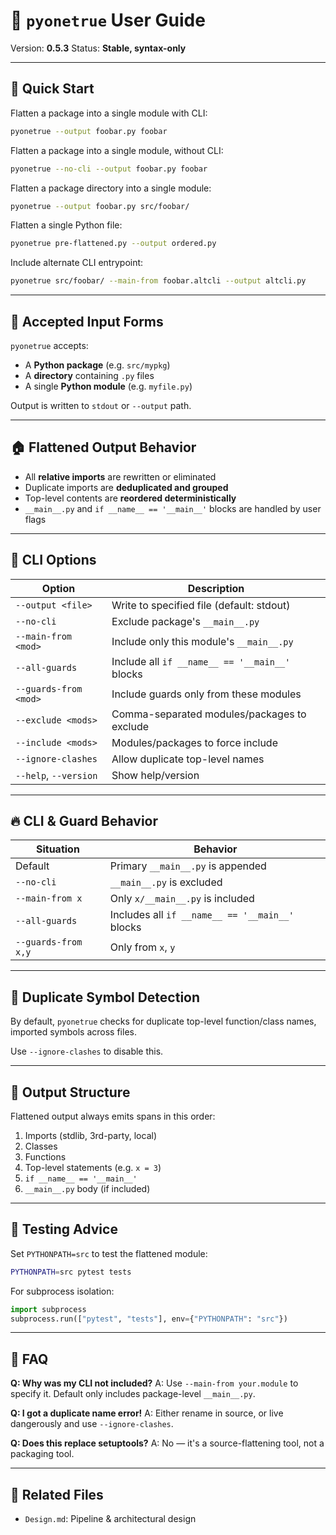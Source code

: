 # 📘 `pyonetrue` User Guide

Version: **0.5.3**
Status: **Stable, syntax-only**

---

## 🚜 Quick Start

Flatten a package into a single module with CLI:

```bash
pyonetrue --output foobar.py foobar
```

Flatten a package into a single module, without CLI:

```bash
pyonetrue --no-cli --output foobar.py foobar
```

Flatten a package directory into a single module:

```bash
pyonetrue --output foobar.py src/foobar/
```

Flatten a single Python file:

```bash
pyonetrue pre-flattened.py --output ordered.py
```

Include alternate CLI entrypoint:

```bash
pyonetrue src/foobar/ --main-from foobar.altcli --output altcli.py
```

---

## 📆 Accepted Input Forms

`pyonetrue` accepts:

* A **Python package** (e.g. `src/mypkg`)
* A **directory** containing `.py` files
* A single **Python module** (e.g. `myfile.py`)

Output is written to `stdout` or `--output` path.

---

## 🏠 Flattened Output Behavior

* All **relative imports** are rewritten or eliminated
* Duplicate imports are **deduplicated and grouped**
* Top-level contents are **reordered deterministically**
* `__main__.py` and `if __name__ == '__main__'` blocks are handled by user flags

---

## 🔢 CLI Options

| Option                | Description                                    |
| --------------------- | ---------------------------------------------- |
| `--output <file>`     | Write to specified file (default: stdout)      |
| `--no-cli`            | Exclude package's `__main__.py`                |
| `--main-from <mod>`   | Include only this module's `__main__.py`       |
| `--all-guards`        | Include all `if __name__ == '__main__'` blocks |
| `--guards-from <mod>` | Include guards only from these modules         |
| `--exclude <mods>`    | Comma-separated modules/packages to exclude    |
| `--include <mods>`    | Modules/packages to force include              |
| `--ignore-clashes`    | Allow duplicate top-level names                |
| `--help`, `--version` | Show help/version                              |

---

## 🔥 CLI & Guard Behavior

| Situation           | Behavior                                        |
| ------------------- | ----------------------------------------------- |
| Default             | Primary `__main__.py` is appended               |
| `--no-cli`          | `__main__.py` is excluded                       |
| `--main-from x`     | Only `x/__main__.py` is included                |
| `--all-guards`      | Includes all `if __name__ == '__main__'` blocks |
| `--guards-from x,y` | Only from `x`, `y`                              |

---

## 🚧 Duplicate Symbol Detection

By default, `pyonetrue` checks for duplicate top-level function/class names, imported symbols across files.

Use `--ignore-clashes` to disable this.

---

## 📄 Output Structure

Flattened output always emits spans in this order:

1. Imports (stdlib, 3rd-party, local)
2. Classes
3. Functions
4. Top-level statements (e.g. `x = 3`)
5. `if __name__ == '__main__'`
6. `__main__.py` body (if included)

---

## 🧠 Testing Advice

Set `PYTHONPATH=src` to test the flattened module:

```bash
PYTHONPATH=src pytest tests
```

For subprocess isolation:

```python
import subprocess
subprocess.run(["pytest", "tests"], env={"PYTHONPATH": "src"})
```

---

## 🙋 FAQ

**Q: Why was my CLI not included?**
A: Use `--main-from your.module` to specify it. Default only includes package-level `__main__.py`.

**Q: I got a duplicate name error!**
A: Either rename in source, or live dangerously and use `--ignore-clashes`.

**Q: Does this replace setuptools?**
A: No — it's a source-flattening tool, not a packaging tool.

---

## 🔗 Related Files

* `Design.md`: Pipeline & architectural design
